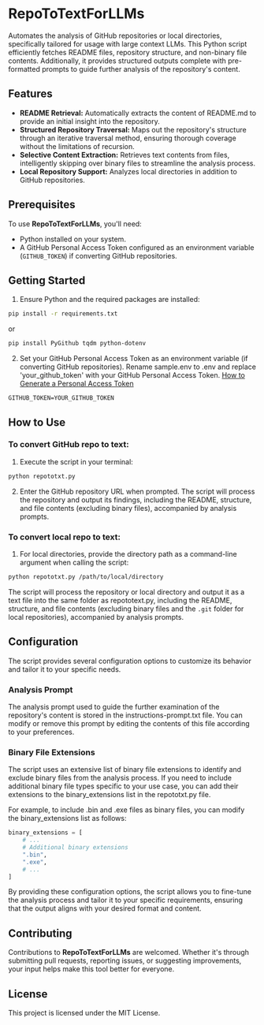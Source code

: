 # RepoToTextForLLMs

Automates the analysis of GitHub repositories or local directories, specifically tailored for usage with large context LLMs. This Python script efficiently fetches README files, repository structure, and non-binary file contents. Additionally, it provides structured outputs complete with pre-formatted prompts to guide further analysis of the repository's content.

## Features

-   **README Retrieval:** Automatically extracts the content of README.md to provide an initial insight into the repository.
-   **Structured Repository Traversal:** Maps out the repository's structure through an iterative traversal method, ensuring thorough coverage without the limitations of recursion.
-   **Selective Content Extraction:** Retrieves text contents from files, intelligently skipping over binary files to streamline the analysis process.
-   **Local Repository Support:** Analyzes local directories in addition to GitHub repositories.

## Prerequisites

To use **RepoToTextForLLMs**, you'll need:

-   Python installed on your system.
-   A GitHub Personal Access Token configured as an environment variable (`GITHUB_TOKEN`) if converting GitHub repositories.

## Getting Started

1. Ensure Python and the required packages are installed:

```bash
pip install -r requirements.txt
```

or

```bash
pip install PyGithub tqdm python-dotenv
```

2. Set your GitHub Personal Access Token as an environment variable (if converting GitHub repositories). Rename sample.env to .env and replace 'your_github_token' with your GitHub Personal Access Token. [How to Generate a Personal Access Token](https://docs.github.com/en/authentication/keeping-your-account-and-data-secure/managing-your-personal-access-tokens#creating-a-personal-access-token-classic)

```
GITHUB_TOKEN=YOUR_GITHUB_TOKEN
```

## How to Use

### To convert GitHub repo to text:

1. Execute the script in your terminal:

```bash
python repototxt.py
```

2. Enter the GitHub repository URL when prompted. The script will process the repository and output its findings, including the README, structure, and file contents (excluding binary files), accompanied by analysis prompts.

### To convert local repo to text:

1. For local directories, provide the directory path as a command-line argument when calling the script:

```bash
python repototxt.py /path/to/local/directory
```

The script will process the repository or local directory and output it as a text file into the same folder as repototext.py, including the README, structure, and file contents (excluding binary files and the `.git` folder for local repositories), accompanied by analysis prompts.

## Configuration

The script provides several configuration options to customize its behavior and tailor it to your specific needs.

### Analysis Prompt

The analysis prompt used to guide the further examination of the repository's content is stored in the instructions-prompt.txt file. You can modify or remove this prompt by editing the contents of this file according to your preferences.

### Binary File Extensions

The script uses an extensive list of binary file extensions to identify and exclude binary files from the analysis process. If you need to include additional binary file types specific to your use case, you can add their extensions to the binary_extensions list in the repototxt.py file.

For example, to include .bin and .exe files as binary files, you can modify the binary_extensions list as follows:

```python
binary_extensions = [
    # ...
    # Additional binary extensions
    ".bin",
    ".exe",
    # ...
]
```

By providing these configuration options, the script allows you to fine-tune the analysis process and tailor it to your specific requirements, ensuring that the output aligns with your desired format and content.

## Contributing

Contributions to **RepoToTextForLLMs** are welcomed. Whether it's through submitting pull requests, reporting issues, or suggesting improvements, your input helps make this tool better for everyone.

## License

This project is licensed under the MIT License.
